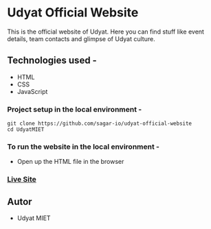 # Udyat Official Website
This is the official website of Udyat. 
Here you can find stuff like event details, team contacts and glimpse of Udyat culture. 

## Technologies used -
- HTML
- CSS
- JavaScript

### Project setup in the local environment - 
```
git clone https://github.com/sagar-io/udyat-official-website
cd UdyatMIET
```

### To run the website in the local environment - 
- Open up the HTML file in the browser


### [Live Site](https://udyatmiet.netlify.app)

## Autor

- Udyat MIET
